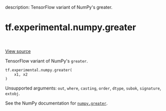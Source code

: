 description: TensorFlow variant of NumPy's greater.

<div itemscope itemtype="http://developers.google.com/ReferenceObject">
<meta itemprop="name" content="tf.experimental.numpy.greater" />
<meta itemprop="path" content="Stable" />
</div>

# tf.experimental.numpy.greater

<!-- Insert buttons and diff -->

<table class="tfo-notebook-buttons tfo-api nocontent" align="left">

</table>

<a target="_blank" href="/code/stable/tensorflow/python/ops/numpy_ops/np_math_ops.py">View source</a>



TensorFlow variant of NumPy's `greater`.

<pre class="devsite-click-to-copy prettyprint lang-py tfo-signature-link">
<code>tf.experimental.numpy.greater(
    x1, x2
)
</code></pre>



<!-- Placeholder for "Used in" -->

Unsupported arguments: `out`, `where`, `casting`, `order`, `dtype`, `subok`, `signature`, `extobj`.

See the NumPy documentation for [`numpy.greater`](https://numpy.org/doc/1.16/reference/generated/numpy.greater.html).